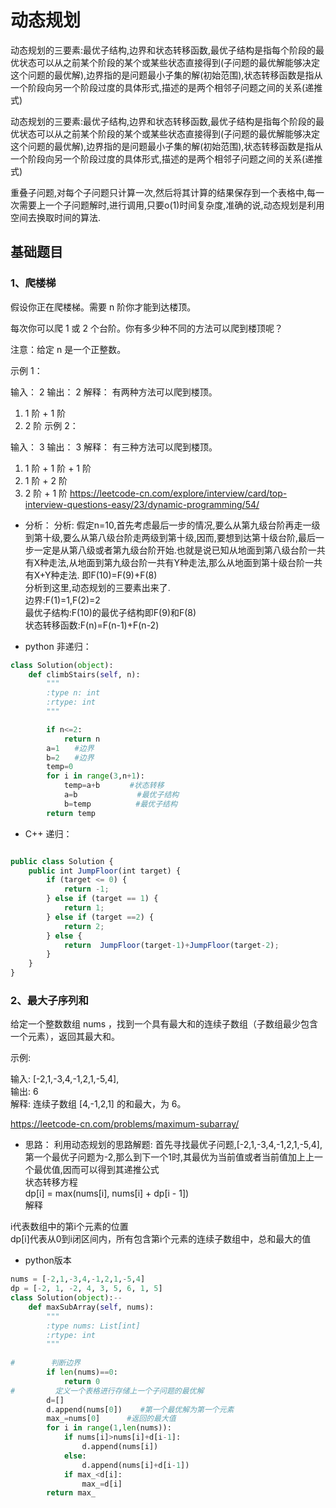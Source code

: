 # **动态规划**


动态规划的三要素:最优子结构,边界和状态转移函数,最优子结构是指每个阶段的最优状态可以从之前某个阶段的某个或某些状态直接得到(子问题的最优解能够决定这个问题的最优解),边界指的是问题最小子集的解(初始范围),状态转移函数是指从一个阶段向另一个阶段过度的具体形式,描述的是两个相邻子问题之间的关系(递推式)    

动态规划的三要素:最优子结构,边界和状态转移函数,最优子结构是指每个阶段的最优状态可以从之前某个阶段的某个或某些状态直接得到(子问题的最优解能够决定这个问题的最优解),边界指的是问题最小子集的解(初始范围),状态转移函数是指从一个阶段向另一个阶段过度的具体形式,描述的是两个相邻子问题之间的关系(递推式)    

重叠子问题,对每个子问题只计算一次,然后将其计算的结果保存到一个表格中,每一次需要上一个子问题解时,进行调用,只要o(1)时间复杂度,准确的说,动态规划是利用空间去换取时间的算法.      


## 基础题目

### 1、爬楼梯
假设你正在爬楼梯。需要 n 阶你才能到达楼顶。

每次你可以爬 1 或 2 个台阶。你有多少种不同的方法可以爬到楼顶呢？

注意：给定 n 是一个正整数。

示例 1：

输入： 2
输出： 2
解释： 有两种方法可以爬到楼顶。
1.  1 阶 + 1 阶
2.  2 阶
示例 2：

输入： 3
输出： 3
解释： 有三种方法可以爬到楼顶。
1.  1 阶 + 1 阶 + 1 阶
2.  1 阶 + 2 阶
3.  2 阶 + 1 阶
https://leetcode-cn.com/explore/interview/card/top-interview-questions-easy/23/dynamic-programming/54/

- 分析：
    分析:
        假定n=10,首先考虑最后一步的情况,要么从第九级台阶再走一级到第十级,要么从第八级台阶走两级到第十级,因而,要想到达第十级台阶,最后一步一定是从第八级或者第九级台阶开始.也就是说已知从地面到第八级台阶一共有X种走法,从地面到第九级台阶一共有Y种走法,那么从地面到第十级台阶一共有X+Y种走法.
即F(10)=F(9)+F(8)    
     分析到这里,动态规划的三要素出来了.    
        边界:F(1)=1,F(2)=2     
        最优子结构:F(10)的最优子结构即F(9)和F(8)     
        状态转移函数:F(n)=F(n-1)+F(n-2)      
        
- python 非递归：
```python
class Solution(object):
    def climbStairs(self, n):
        """
        :type n: int
        :rtype: int
        """

        if n<=2:
            return n
        a=1　　#边界
        b=2　　#边界
        temp=0
        for i in range(3,n+1):
            temp=a+b　　　　#状态转移
            a=b　　　　　　　　#最优子结构
            b=temp　　　　　　#最优子结构
        return temp
```

- C++ 递归：
```javascript

public class Solution {
    public int JumpFloor(int target) {
        if (target <= 0) {
            return -1;
        } else if (target == 1) {
            return 1;
        } else if (target ==2) {
            return 2;
        } else {
            return  JumpFloor(target-1)+JumpFloor(target-2);
        }
    }
}
```

### 2、最大子序列和

给定一个整数数组 nums ，找到一个具有最大和的连续子数组（子数组最少包含一个元素），返回其最大和。   

示例:   

输入: [-2,1,-3,4,-1,2,1,-5,4],   
输出: 6    
解释: 连续子数组 [4,-1,2,1] 的和最大，为 6。   

https://leetcode-cn.com/problems/maximum-subarray/    

- 思路：
    利用动态规划的思路解题: 首先寻找最优子问题,[-2,1,-3,4,-1,2,1,-5,4],第一个最优子问题为-2,那么到下一个1时,其最优为当前值或者当前值加上上一个最优值,因而可以得到其递推公式     
状态转移方程    
dp[i] = max(nums[i], nums[i] + dp[i - 1])    
解释    

i代表数组中的第i个元素的位置    
dp[i]代表从0到i闭区间内，所有包含第i个元素的连续子数组中，总和最大的值    

- python版本
```python
nums = [-2,1,-3,4,-1,2,1,-5,4]
dp = [-2, 1, -2, 4, 3, 5, 6, 1, 5]
class Solution(object):-- 
    def maxSubArray(self, nums):
        """
        :type nums: List[int]
        :rtype: int
        """
        
#        判断边界
        if len(nums)==0:
            return 0
#         定义一个表格进行存储上一个子问题的最优解
        d=[]
        d.append(nums[0])    #第一个最优解为第一个元素
        max_=nums[0]      #返回的最大值
        for i in range(1,len(nums)):
            if nums[i]>nums[i]+d[i-1]:
                d.append(nums[i])
            else:
                d.append(nums[i]+d[i-1])
            if max_<d[i]:
                max_=d[i]
        return max_
```
